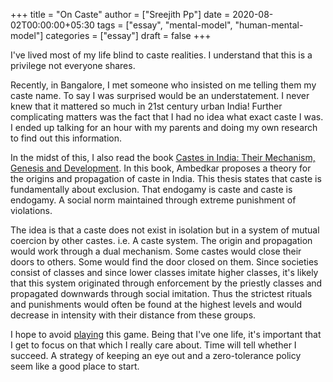 +++
title = "On Caste"
author = ["Sreejith Pp"]
date = 2020-08-02T00:00:00+05:30
tags = ["essay", "mental-model", "human-mental-model"]
categories = ["essay"]
draft = false
+++

I've lived most of my life blind to caste realities. I understand that this is a privilege not everyone shares.

Recently, in Bangalore, I met someone who insisted on me telling them my caste name. To say I was surprised would be an understatement. I never knew that it mattered so much in 21st century urban India! Further complicating matters was the fact that I had no idea what exact caste I was. I ended up talking for an hour with my parents and doing my own research to find out this information.

In the midst of this, I also read the book [Castes in India: Their Mechanism, Genesis and Development](https://www.goodreads.com/book/show/13397723-castes-in-india). In this book, Ambedkar proposes a theory for the origins and propagation of caste in India. This thesis states that caste is fundamentally about exclusion. That endogamy is caste and caste is endogamy. A social norm maintained through extreme punishment of violations.

The idea is that a caste does not exist in isolation but in a system of mutual coercion by other castes. i.e. A caste system. The origin and propagation would work through a dual mechanism. Some castes would close their doors to others. Some would find the door closed on them. Since societies consist of classes and since lower classes imitate higher classes, it's likely that this system originated through enforcement by the priestly classes and propagated downwards through social imitation. Thus the strictest rituals and punishments would often be found at the highest levels and would decrease in intensity with their distance from these groups.

I hope to avoid [playing](https://nav.al/stupid-games) this game. Being that I've one life, it's important that I get to focus on that which I really care about. Time will tell whether I succeed. A strategy of keeping an eye out and a zero-tolerance policy seem like a good place to start.
